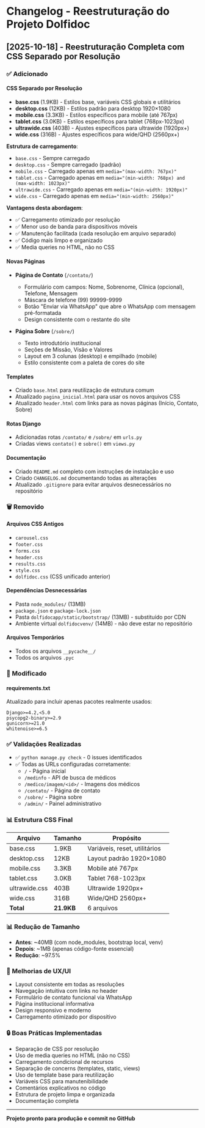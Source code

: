 # Changelog - Reestruturação do Projeto Dolfidoc

## [2025-10-18] - Reestruturação Completa com CSS Separado por Resolução

### ✅ Adicionado

#### CSS Separado por Resolução
- **base.css** (1.9KB) - Estilos base, variáveis CSS globais e utilitários
- **desktop.css** (12KB) - Estilos padrão para desktop 1920×1080
- **mobile.css** (3.3KB) - Estilos específicos para mobile (até 767px)
- **tablet.css** (3.0KB) - Estilos específicos para tablet (768px-1023px)
- **ultrawide.css** (403B) - Ajustes específicos para ultrawide (1920px+)
- **wide.css** (316B) - Ajustes específicos para wide/QHD (2560px+)

**Estrutura de carregamento**:
- `base.css` - Sempre carregado
- `desktop.css` - Sempre carregado (padrão)
- `mobile.css` - Carregado apenas em `media="(max-width: 767px)"`
- `tablet.css` - Carregado apenas em `media="(min-width: 768px) and (max-width: 1023px)"`
- `ultrawide.css` - Carregado apenas em `media="(min-width: 1920px)"`
- `wide.css` - Carregado apenas em `media="(min-width: 2560px)"`

**Vantagens desta abordagem**:
- ✅ Carregamento otimizado por resolução
- ✅ Menor uso de banda para dispositivos móveis
- ✅ Manutenção facilitada (cada resolução em arquivo separado)
- ✅ Código mais limpo e organizado
- ✅ Media queries no HTML, não no CSS

#### Novas Páginas
- **Página de Contato** (`/contato/`)
  - Formulário com campos: Nome, Sobrenome, Clínica (opcional), Telefone, Mensagem
  - Máscara de telefone (99) 99999-9999
  - Botão "Enviar via WhatsApp" que abre o WhatsApp com mensagem pré-formatada
  - Design consistente com o restante do site

- **Página Sobre** (`/sobre/`)
  - Texto introdutório institucional
  - Seções de Missão, Visão e Valores
  - Layout em 3 colunas (desktop) e empilhado (mobile)
  - Estilo consistente com a paleta de cores do site

#### Templates
- Criado `base.html` para reutilização de estrutura comum
- Atualizado `pagina_inicial.html` para usar os novos arquivos CSS
- Atualizado `header.html` com links para as novas páginas (Início, Contato, Sobre)

#### Rotas Django
- Adicionadas rotas `/contato/` e `/sobre/` em `urls.py`
- Criadas views `contato()` e `sobre()` em `views.py`

#### Documentação
- Criado `README.md` completo com instruções de instalação e uso
- Criado `CHANGELOG.md` documentando todas as alterações
- Atualizado `.gitignore` para evitar arquivos desnecessários no repositório

### 🗑️ Removido

#### Arquivos CSS Antigos
- `carousel.css`
- `footer.css`
- `forms.css`
- `header.css`
- `results.css`
- `style.css`
- `dolfidoc.css` (CSS unificado anterior)

#### Dependências Desnecessárias
- Pasta `node_modules/` (13MB)
- `package.json` e `package-lock.json`
- Pasta `dolfidocapp/static/bootstrap/` (13MB) - substituído por CDN
- Ambiente virtual `dolfidocvenv/` (14MB) - não deve estar no repositório

#### Arquivos Temporários
- Todos os arquivos `__pycache__/`
- Todos os arquivos `.pyc`

### 🔧 Modificado

#### requirements.txt
Atualizado para incluir apenas pacotes realmente usados:
```
Django>=4.2,<5.0
psycopg2-binary>=2.9
gunicorn>=21.0
whitenoise>=6.5
```

### ✅ Validações Realizadas

- ✅ `python manage.py check` - 0 issues identificados
- ✅ Todas as URLs configuradas corretamente:
  - `/` - Página inicial
  - `/medinfo` - API de busca de médicos
  - `/medico/imagem/<id>/` - Imagens dos médicos
  - `/contato/` - Página de contato
  - `/sobre/` - Página sobre
  - `/admin/` - Painel administrativo

### 📊 Estrutura CSS Final

| Arquivo | Tamanho | Propósito |
|---------|---------|-----------|
| base.css | 1.9KB | Variáveis, reset, utilitários |
| desktop.css | 12KB | Layout padrão 1920×1080 |
| mobile.css | 3.3KB | Mobile até 767px |
| tablet.css | 3.0KB | Tablet 768-1023px |
| ultrawide.css | 403B | Ultrawide 1920px+ |
| wide.css | 316B | Wide/QHD 2560px+ |
| **Total** | **21.9KB** | 6 arquivos |

### 📊 Redução de Tamanho

- **Antes**: ~40MB (com node_modules, bootstrap local, venv)
- **Depois**: ~1MB (apenas código-fonte essencial)
- **Redução**: ~97.5%

### 🎨 Melhorias de UX/UI

- Layout consistente em todas as resoluções
- Navegação intuitiva com links no header
- Formulário de contato funcional via WhatsApp
- Página institucional informativa
- Design responsivo e moderno
- Carregamento otimizado por dispositivo

### 🔒 Boas Práticas Implementadas

- Separação de CSS por resolução
- Uso de media queries no HTML (não no CSS)
- Carregamento condicional de recursos
- Separação de concerns (templates, static, views)
- Uso de template base para reutilização
- Variáveis CSS para manutenibilidade
- Comentários explicativos no código
- Estrutura de projeto limpa e organizada
- Documentação completa

---

**Projeto pronto para produção e commit no GitHub**

